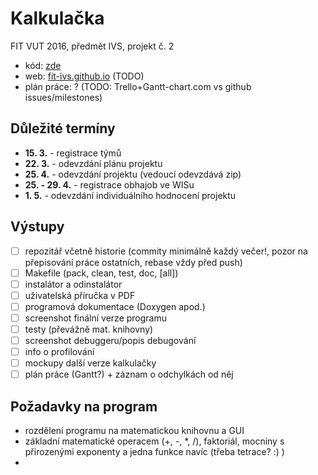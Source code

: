 # Kalkulačka
FIT VUT 2016, předmět IVS, projekt č. 2

- kód: [zde](https://github.com/fit-ivs/calc)
- web: [fit-ivs.github.io](http://fit-ivs.github.io) (TODO)
- plán práce: ? (TODO: Trello+Gantt-chart.com vs github issues/milestones)

## Důležité termíny
- **15. 3.** - registrace týmů
- **22. 3.** - odevzdání plánu projektu
- **25. 4.** - odevzdání projektu (vedoucí odevzdává zip)
- **25. - 29. 4.** - registrace obhajob ve WISu
- **1. 5.** - odevzdání individuálního hodnocení projektu

## Výstupy
- [ ] repozitář včetně historie (commity minimálně každý večer!, pozor na přepisování práce ostatních, rebase vždy před push)
- [ ] Makefile (pack, clean, test, doc, [all])
- [ ] instalátor a odinstalátor
- [ ] uživatelská příručka v PDF
- [ ] programová dokumentace (Doxygen apod.)
- [ ] screenshot finální verze programu
- [ ] testy (převážně mat. knihovny)
- [ ] screenshot debuggeru/popis debugování
- [ ] info o profilování
- [ ] mockupy další verze kalkulačky
- [ ] plán práce (Gantt?) + záznam o odchylkách od něj

## Požadavky na program
- rozdělení programu na matematickou knihovnu a GUI
- základní matematické operacem (+, -, *, /), faktoriál, mocniny s přirozenými exponenty a jedna funkce navíc (třeba tetrace? :) )
- 
